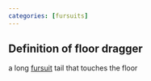 ```yaml
---
categories: [fursuits]
---
```

## Definition of floor dragger

a long [fursuit](./fursuit) tail that touches the floor
